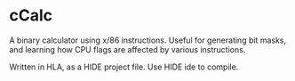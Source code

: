 # cCalc

A binary calculator using x/86 instructions. Useful for generating bit masks, and learning how CPU flags are affected by various instructions.

Written in HLA, as a HIDE project file. Use HIDE ide to compile.
